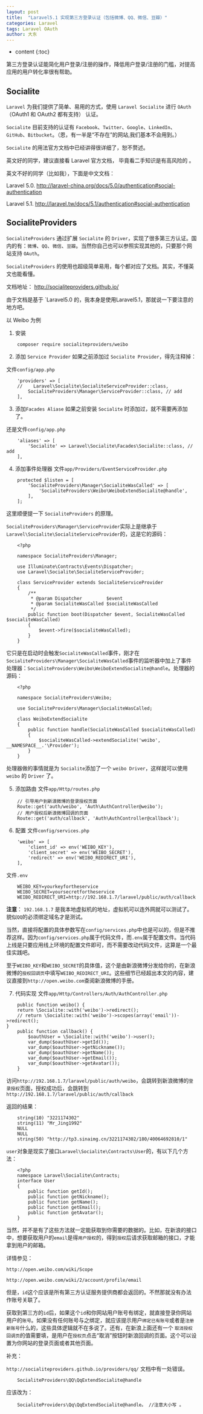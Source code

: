 ```yaml
---
layout: post
title:  "Laravel5.1 实现第三方登录认证（包括微博、QQ、微信、豆瓣）"
categories: Laravel
tags: Laravel OAuth
author: 大东
---
```


* content
{:toc}


第三方登录认证能简化用户登录/注册的操作，降低用户登录/注册的门槛，对提高应用的用户转化率很有帮助。

Socialite
------

`Laravel` 为我们提供了简单、易用的方式，使用 `Laravel Socialite` 进行 `OAuth`（OAuth1 和 OAuth2 都有支持） 认证。

`Socialite` 目前支持的认证有 `Facebook`、`Twitter`、`Google`、`LinkedIn`、`GitHub`、`Bitbucket`。（恩，有一半是“不存在”的网站,我们基本不会用到。）

`Socialite` 的用法官方文档中已经讲得很详细了，恕不赘述。

英文好的同学，建议直接看 Laravel 官方文档， 毕竟看二手知识是有高风险的 。

英文不好的同学（比如我），下面是中文文档：

Laravel 5.0. http://laravel-china.org/docs/5.0/authentication#social-authentication

Laravel 5.1. http://laravel.tw/docs/5.1/authentication#social-authentication

SocialiteProviders
------

`SocialiteProviders` 通过扩展 `Socialite` 的 `Driver`，实现了很多第三方认证。国内的有：`微博`、`QQ`、`微信`、`豆瓣`。当然你自己也可以参照实现其他的，只要那个网站支持 `OAuth`。







`SocialiteProviders` 的使用也超级简单易用，每个都对应了文档。其实，不懂英文也能看懂。

文档地址： http://socialiteproviders.github.io/

由于文档是基于 `Laravel5.0 的，我本身是使用Laravel5.1，那就说一下要注意的地方吧。

以 Weibo 为例
1. 安装
```
    composer require socialiteproviders/weibo
```

2. 添加 `Service Provider`
如果之前添加过 `Socialite Provider`，得先注释掉：

文件`config/app.php`
```
    'providers' => [
    //    Laravel\Socialite\SocialiteServiceProvider::class,
        SocialiteProviders\Manager\ServiceProvider::class, // add
    ],
```
3. 添加`Facades Aliase`
如果之前安装 `Socialite` 时添加过，就不需要再添加了。

还是文件`config/app.php`

```
    'aliases' => [
        'Socialite' => Laravel\Socialite\Facades\Socialite::class, // add
    ],
```
4. 添加事件处理器
文件`app/Providers/EventServiceProvider.php`
```
    protected $listen = [
        'SocialiteProviders\Manager\SocialiteWasCalled' => [
            'SocialiteProviders\Weibo\WeiboExtendSocialite@handle',
        ],
    ];
```
这里顺便提一下 `SocialiteProviders` 的原理。

`SocialiteProviders\Manager\ServiceProvider`实际上是继承于`Laravel\Socialite\SocialiteServiceProvider`的，这是它的源码：

```
    <?php
    
    namespace SocialiteProviders\Manager;
    
    use Illuminate\Contracts\Events\Dispatcher;
    use Laravel\Socialite\SocialiteServiceProvider;
    
    class ServiceProvider extends SocialiteServiceProvider
    {
        /**
         * @param Dispatcher         $event
         * @param SocialiteWasCalled $socialiteWasCalled
         */
        public function boot(Dispatcher $event, SocialiteWasCalled $socialiteWasCalled)
        {
            $event->fire($socialiteWasCalled);
        }
    }
```
它只是在启动时会触发`SocialiteWasCalled`事件，刚才在`SocialiteProviders\Manager\SocialiteWasCalled`事件的监听器中加上了事件处理器：`SocialiteProviders\Weibo\WeiboExtendSocialite@handle`。处理器的源码：

```
    <?php
    
    namespace SocialiteProviders\Weibo;
    
    use SocialiteProviders\Manager\SocialiteWasCalled;
    
    class WeiboExtendSocialite
    {
        public function handle(SocialiteWasCalled $socialiteWasCalled)
        {
            $socialiteWasCalled->extendSocialite('weibo', __NAMESPACE__.'\Provider');
        }
    }
```
处理器做的事情就是为 `Socialite`添加了一个 `weibo Driver`，这样就可以使用 `weibo` 的 `Driver` 了。

5. 添加路由
文件`app/Http/routes.php`

```
    // 引导用户到新浪微博的登录授权页面
    Route::get('auth/weibo', 'Auth\AuthController@weibo');
    // 用户授权后新浪微博回调的页面
    Route::get('auth/callback', 'Auth\AuthController@callback');
```

6. 配置
文件`config/services.php`

```
    'weibo' => [
        'client_id' => env('WEIBO_KEY'),
        'client_secret' => env('WEIBO_SECRET'),
        'redirect' => env('WEIBO_REDIRECT_URI'),  
    ],
```
文件`.env`

```
    WEIBO_KEY=yourkeyfortheservice
    WEIBO_SECRET=yoursecretfortheservice
    WEIBO_REDIRECT_URI=http://192.168.1.7/laravel/public/auth/callback
```
**注意**： `192.168.1.7` 是我本地虚拟机的地址，虚拟机可以连外网就可以测试了。貌似`QQ`的必须绑定域名才是测试。

当然，直接将配置的具体参数写在`config/services.php`中也是可以的，但是不推荐这样。因为`config/services.php`属于代码文件，而`.env`属于配置文件。当代码上线是只要应用线上环境的配置文件即可，而不需要改动代码文件，这算是一个最佳实践吧。

至于`WEIBO_KEY`和`WEIBO_SECRET`的具体值，这个是由新浪微博分发给你的，在新浪微博的`授权回调页`中填写`WEIBO_REDIRECT_URI`。这些细节已经超出本文的内容，建议直接到`http://open.weibo.com`查阅新浪微博的手册。

7. 代码实现
文件`app/Http/Controllers/Auth/AuthController.php`

```
	public function weibo() {
	return \Socialite::with('weibo')->redirect();
	// return \Socialite::with('weibo')->scopes(array('email'))->redirect();
}
    public function callback() {
        $oauthUser = \Socialite::with('weibo')->user();
        var_dump($oauthUser->getId());
        var_dump($oauthUser->getNickname());
        var_dump($oauthUser->getName());
        var_dump($oauthUser->getEmail());
        var_dump($oauthUser->getAvatar());
    }
```
访问`http://192.168.1.7/laravel/public/auth/weibo`，会跳转到新浪微博的`登录授权`页面，授权成功后，会跳转到`http://192.168.1.7/laravel/public/auth/callback`

返回的结果：

```
    string(10) "3221174302"
    string(11) "Mr_Jing1992"
    NULL
    NULL
    string(50) "http://tp3.sinaimg.cn/3221174302/180/40064692810/1"
```
`user`对象是现实了接口`Laravel\Socialite\Contracts\User`的，有以下几个方法：

```
    <?php
    namespace Laravel\Socialite\Contracts;
    interface User
    {
        public function getId();
        public function getNickname();
        public function getName();
        public function getEmail();
        public function getAvatar();
    }
```
当然，并不是有了这些方法就一定能获取到你需要的数据的。比如，在新浪的接口中，想要获取用户的`email`是得`用户授权`的，得到`授权`后请求获取邮箱的接口，才能拿到用户的邮箱。

详情参见：

`http://open.weibo.com/wiki/Scope`

`http://open.weibo.com/wiki/2/account/profile/email`

但是，`id`这个应该是所有第三方认证服务提供商都会返回的。不然那就没有办法作账号关联了。

获取到第三方的`id`后，如果这个`id`和你网站用户账号有绑定，就直接登录你网站用户的`账号`。如果没有任何账号与之绑定，就应该提示用户`绑定已有账号`或者是`注册新账号`什么的，这些具体逻辑就不在多说了。还有，在新浪上面还有一个 `取消授权回调页`的值需要填，是用户在`授权页`点击“取消”按钮时新浪回调的页面。这个可以设置为你网站的登录页面或者其他页面。

补充：

`http://socialiteproviders.github.io/providers/qq/` 文档中有一处错误。

```
    SocialiteProviders\QQ\QqExtendSocialite@handle
```
应该改为：
```
    SocialiteProviders\Qq\QqExtendSocialite@handle。 //注意大小写 。
```

